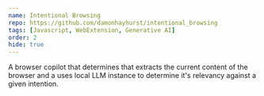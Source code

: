 ```yaml
---
name: Intentional Browsing
repo: https://github.com/damonhayhurst/intentional_browsing
tags: [Javascript, WebExtension, Generative AI]
order: 2
hide: true
---
```

A browser copilot that determines that extracts the current content of the browser and a uses local LLM instance to determine it's relevancy against a given intention.